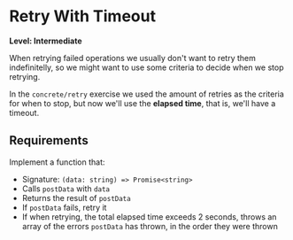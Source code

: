 # Retry With Timeout

**Level: Intermediate**

When retrying failed operations we usually don't want to retry them indefinitelly, so we might want to use some criteria to decide when we stop retrying.

In the `concrete/retry` exercise we used the amount of retries as the criteria for when to stop, but now we'll use the **elapsed time**, that is, we'll have a timeout.

## Requirements

Implement a function that:

- Signature: `(data: string) => Promise<string>`
- Calls `postData` with `data`
- Returns the result of `postData`
- If `postData` fails, retry it
- If when retrying, the total elapsed time exceeds 2 seconds, throws an array of the errors `postData` has thrown, in the order they were thrown
